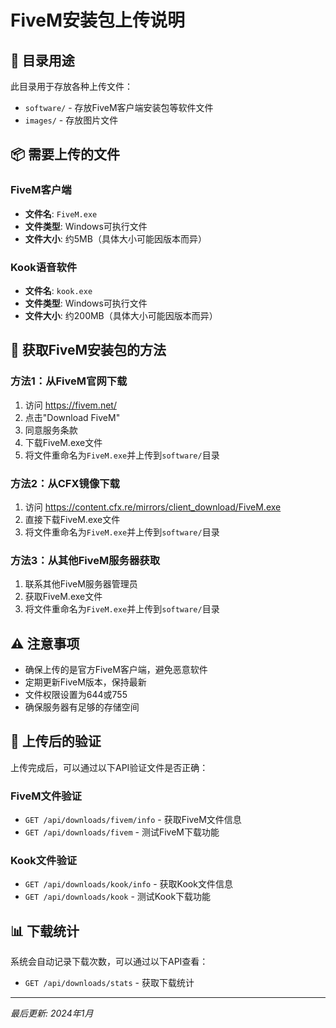 # FiveM安装包上传说明

## 📁 目录用途
此目录用于存放各种上传文件：
- `software/` - 存放FiveM客户端安装包等软件文件
- `images/` - 存放图片文件

## 📦 需要上传的文件

### FiveM客户端
- **文件名**: `FiveM.exe`
- **文件类型**: Windows可执行文件
- **文件大小**: 约5MB（具体大小可能因版本而异）

### Kook语音软件
- **文件名**: `kook.exe`
- **文件类型**: Windows可执行文件
- **文件大小**: 约200MB（具体大小可能因版本而异）

## 🚀 获取FiveM安装包的方法

### 方法1：从FiveM官网下载
1. 访问 https://fivem.net/
2. 点击"Download FiveM"
3. 同意服务条款
4. 下载FiveM.exe文件
5. 将文件重命名为`FiveM.exe`并上传到`software/`目录

### 方法2：从CFX镜像下载
1. 访问 https://content.cfx.re/mirrors/client_download/FiveM.exe
2. 直接下载FiveM.exe文件
3. 将文件重命名为`FiveM.exe`并上传到`software/`目录

### 方法3：从其他FiveM服务器获取
1. 联系其他FiveM服务器管理员
2. 获取FiveM.exe文件
3. 将文件重命名为`FiveM.exe`并上传到`software/`目录

## ⚠️ 注意事项
- 确保上传的是官方FiveM客户端，避免恶意软件
- 定期更新FiveM版本，保持最新
- 文件权限设置为644或755
- 确保服务器有足够的存储空间

## 🔧 上传后的验证
上传完成后，可以通过以下API验证文件是否正确：

### FiveM文件验证
- `GET /api/downloads/fivem/info` - 获取FiveM文件信息
- `GET /api/downloads/fivem` - 测试FiveM下载功能

### Kook文件验证
- `GET /api/downloads/kook/info` - 获取Kook文件信息
- `GET /api/downloads/kook` - 测试Kook下载功能

## 📊 下载统计
系统会自动记录下载次数，可以通过以下API查看：
- `GET /api/downloads/stats` - 获取下载统计

---
*最后更新: 2024年1月*
